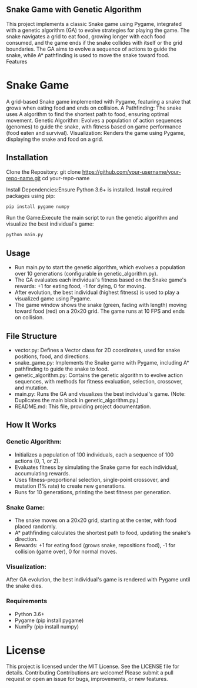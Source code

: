 ## Snake Game with Genetic Algorithm
This project implements a classic Snake game using Pygame, integrated with a genetic algorithm (GA) to evolve strategies for playing the game. The snake navigates a grid to eat food, growing longer with each food consumed, and the game ends if the snake collides with itself or the grid boundaries. The GA aims to evolve a sequence of actions to guide the snake, while A* pathfinding is used to move the snake toward food.
Features

# Snake Game
A grid-based Snake game implemented with Pygame, featuring a snake that grows when eating food and ends on collision.
A Pathfinding: The snake uses A algorithm to find the shortest path to food, ensuring optimal movement.
Genetic Algorithm: Evolves a population of action sequences (genomes) to guide the snake, with fitness based on game performance (food eaten and survival).
Visualization: Renders the game using Pygame, displaying the snake and food on a grid.

## Installation
Clone the Repository:
git clone https://github.com/your-username/your-repo-name.git
cd your-repo-name


Install Dependencies:Ensure Python 3.6+ is installed. Install required packages using pip:
```bash
pip install pygame numpy
```

Run the Game:Execute the main script to run the genetic algorithm and visualize the best individual's game:
```bash
python main.py
```
## Usage
- Run main.py to start the genetic algorithm, which evolves a population over 10 generations (configurable in genetic_algorithm.py).
- The GA evaluates each individual's fitness based on the Snake game's rewards: +1 for eating food, -1 for dying, 0 for moving.
- After evolution, the best individual (highest fitness) is used to play a visualized game using Pygame.
- The game window shows the snake (green, fading with length) moving toward food (red) on a 20x20 grid. The game runs at 10 FPS and ends on collision.

## File Structure

- vector.py: Defines a Vector class for 2D coordinates, used for snake positions, food, and directions.
- snake_game.py: Implements the Snake game with Pygame, including A* pathfinding to guide the snake to food.
- genetic_algorithm.py: Contains the genetic algorithm to evolve action sequences, with methods for fitness evaluation, selection, crossover, and mutation.
- main.py: Runs the GA and visualizes the best individual's game. (Note: Duplicates the main block in genetic_algorithm.py.)
- README.md: This file, providing project documentation.

## How It Works

### Genetic Algorithm:
- Initializes a population of 100 individuals, each a sequence of 100 actions (0, 1, or 2).
- Evaluates fitness by simulating the Snake game for each individual, accumulating rewards.
- Uses fitness-proportional selection, single-point crossover, and mutation (1% rate) to create new generations.
- Runs for 10 generations, printing the best fitness per generation.

### Snake Game:
- The snake moves on a 20x20 grid, starting at the center, with food placed randomly.
- A* pathfinding calculates the shortest path to food, updating the snake's direction.
- Rewards: +1 for eating food (grows snake, repositions food), -1 for collision (game over), 0 for normal moves.

### Visualization:
After GA evolution, the best individual's game is rendered with Pygame until the snake dies.

### Requirements
- Python 3.6+
- Pygame (pip install pygame)
- NumPy (pip install numpy)

# License
This project is licensed under the MIT License. See the LICENSE file for details.
Contributing
Contributions are welcome! Please submit a pull request or open an issue for bugs, improvements, or new features.
